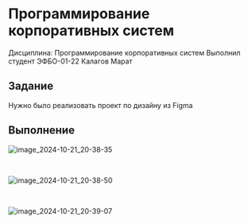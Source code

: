 # Программирование корпоративных систем

Дисциплина: Программирование корпоративных систем
Выполнил студент ЭФБО-01-22 Калагов Марат
## Задание
Нужно было реализовать проект по дизайну из Figma

## Выполнение

![image_2024-10-21_20-38-35](https://github.com/user-attachments/assets/4bb50259-8ec2-4c39-98a9-cd16d6d15ba9)

&nbsp;

![image_2024-10-21_20-38-50](https://github.com/user-attachments/assets/13257a45-30a5-4be2-9699-03b1fdefa282)

&nbsp;

![image_2024-10-21_20-39-07](https://github.com/user-attachments/assets/84e34118-791c-4031-8690-d5c222ffd439)
